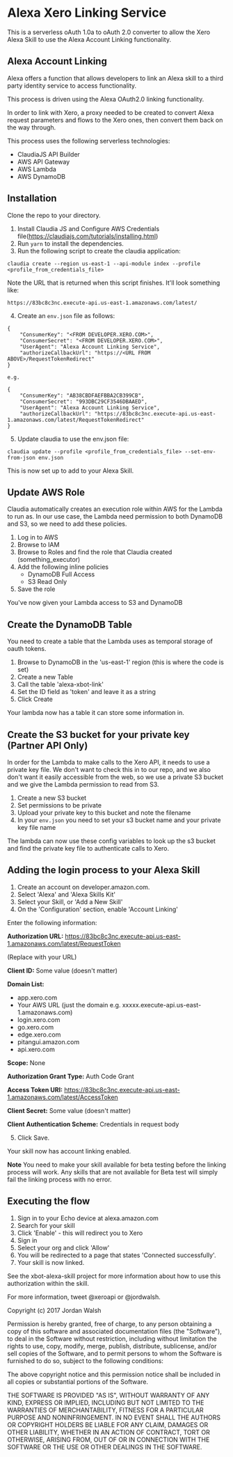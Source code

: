 # Alexa Xero Linking Service

This is a serverless oAuth 1.0a to oAuth 2.0 converter to allow the Xero Alexa Skill to use the Alexa Account Linking functionality.

## Alexa Account Linking

Alexa offers a function that allows developers to link an Alexa skill to a third party identity service to access functionality.

This process is driven using the Alexa OAuth2.0 linking functionality.

In order to link with Xero, a proxy needed to be created to convert Alexa request parameters and flows to the Xero ones, then convert them back on the way through.

This process uses the following serverless technologies:

- ClaudiaJS API Builder
- AWS API Gateway
- AWS Lambda
- AWS DynamoDB

## Installation

Clone the repo to your directory.

1. Install Claudia JS and Configure AWS Credentials file(https://claudiajs.com/tutorials/installing.html)
2. Run `yarn` to install the dependencies.
3. Run the following script to create the claudia application:
```
claudia create --region us-east-1 --api-module index --profile <profile_from_credentials_file>
```
Note the URL that is returned when this script finishes.  It'll look something like: 

`https://83bc8c3nc.execute-api.us-east-1.amazonaws.com/latest/`

4. Create an `env.json` file as follows:
```
{
    "ConsumerKey": "<FROM DEVELOPER.XERO.COM>",
    "ConsumerSecret": "<FROM DEVELOPER.XERO.COM>",
    "UserAgent": "Alexa Account Linking Service",
    "authorizeCallbackUrl": "https://<URL FROM ABOVE>/RequestTokenRedirect"
}

e.g. 

{
    "ConsumerKey": "AB38CBDFAEFBBA2CB399CB",
    "ConsumerSecret": "993DBC29CF3546DBAAED",
    "UserAgent": "Alexa Account Linking Service",
    "authorizeCallbackUrl": "https://83bc8c3nc.execute-api.us-east-1.amazonaws.com/latest/RequestTokenRedirect"
}

```

5. Update claudia to use the env.json file:

```
claudia update --profile <profile_from_credentials_file> --set-env-from-json env.json
```

This is now set up to add to your Alexa Skill.

## Update AWS Role

Claudia automatically creates an execution role within AWS for the Lambda to run as.  In our use case, the Lambda need permission to both DynamoDB and S3, so we need to add these policies.

1. Log in to AWS
2. Browse to IAM
3. Browse to Roles and find the role that Claudia created (something_executor)
4. Add the following inline policies
    - DynamoDB Full Access
    - S3 Read Only
5. Save the role 

You've now given your Lambda access to S3 and DynamoDB

## Create the DynamoDB Table

You need to create a table that the Lambda uses as temporal storage of oauth tokens.

1. Browse to DynamoDB in the 'us-east-1' region (this is where the code is set)
2. Create a new Table
3. Call the table 'alexa-xbot-link'
4. Set the ID field as 'token' and leave it as a string
5. Click Create

Your lambda now has a table it can store some information in.

## Create the S3 bucket for your private key (Partner API Only)

In order for the Lambda to make calls to the Xero API, it needs to use a private key file.  We don't want to check this in to our repo, and we also don't want it easily accessible from the web, so we use a private S3 bucket and we give the Lambda permission to read from S3.

1. Create a new S3 bucket 
2. Set permissions to be private
3. Upload your private key to this bucket and note the filename
4. In your `env.json` you need to set your s3 bucket name and your private key file name

The lambda can now use these config variables to look up the s3 bucket and find the private key file to authenticate calls to Xero.

## Adding the login process to your Alexa Skill

1. Create an account on developer.amazon.com.
2. Select 'Alexa' and 'Alexa Skills Kit'
3. Select your Skill, or 'Add a New Skill'
4. On the 'Configuration' section, enable 'Account Linking'

Enter the following information:

**Authorization URL:** https://83bc8c3nc.execute-api.us-east-1.amazonaws.com/latest/RequestToken

(Replace with your URL)

**Client ID:** Some value (doesn't matter)

**Domain List:**
- app.xero.com
- Your AWS URL (just the domain e.g. xxxxx.execute-api.us-east-1.amazonaws.com)
- login.xero.com
- go.xero.com
- edge.xero.com
- pitangui.amazon.com
- api.xero.com

**Scope:** None

**Authorization Grant Type:** Auth Code Grant

**Access Token URI:** https://83bc8c3nc.execute-api.us-east-1.amazonaws.com/latest/AccessToken

**Client Secret:** Some value (doesn't matter)

**Client Authentication Scheme:** Credentials in request body

5. Click Save.

Your skill now has account linking enabled.

**Note** You need to make your skill available for beta testing before the linking process will work.  Any skills that are not available for Beta test will simply fail the linking process with no error.

## Executing the flow

1. Sign in to your Echo device at alexa.amazon.com
2. Search for your skill
3. Click 'Enable' - this will redirect you to Xero
4. Sign in
5. Select your org and click 'Allow'
6. You will be redirected to a page that states 'Connected successfully'.
7. Your skill is now linked.

See the xbot-alexa-skill project for more information about how to use this authorization within the skill.

For more information, tweet @xeroapi or @jordwalsh.

Copyright (c) 2017 Jordan Walsh

Permission is hereby granted, free of charge, to any person obtaining a copy of this software and associated documentation files (the "Software"), to deal in the Software without restriction, including without limitation the rights to use, copy, modify, merge, publish, distribute, sublicense, and/or sell copies of the Software, and to permit persons to whom the Software is furnished to do so, subject to the following conditions:

The above copyright notice and this permission notice shall be included in all copies or substantial portions of the Software.

THE SOFTWARE IS PROVIDED "AS IS", WITHOUT WARRANTY OF ANY KIND, EXPRESS OR IMPLIED, INCLUDING BUT NOT LIMITED TO THE WARRANTIES OF MERCHANTABILITY, FITNESS FOR A PARTICULAR PURPOSE AND NONINFRINGEMENT. IN NO EVENT SHALL THE AUTHORS OR COPYRIGHT HOLDERS BE LIABLE FOR ANY CLAIM, DAMAGES OR OTHER LIABILITY, WHETHER IN AN ACTION OF CONTRACT, TORT OR OTHERWISE, ARISING FROM, OUT OF OR IN CONNECTION WITH THE SOFTWARE OR THE USE OR OTHER DEALINGS IN THE SOFTWARE.